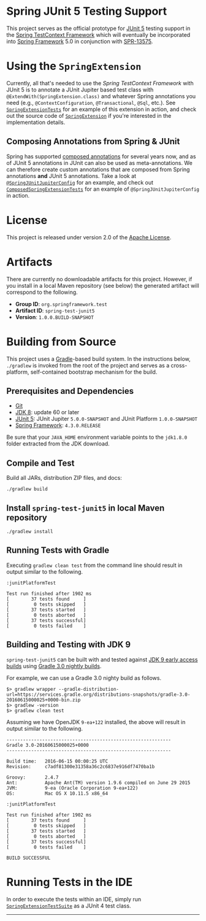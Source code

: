 # Spring JUnit 5 Testing Support

This project serves as the official prototype for [JUnit 5][] testing support
in the [Spring TestContext Framework][] which will eventually be incorporated
into [Spring Framework][] 5.0 in conjunction with [SPR-13575][].

# Using the `SpringExtension`

Currently, all that's needed to use the _Spring TestContext Framework_ with JUnit 5
is to annotate a JUnit Jupiter based test class with `@ExtendWith(SpringExtension.class)`
and whatever Spring annotations you need (e.g., `@ContextConfiguration`, `@Transactional`,
`@Sql`, etc.). See [`SpringExtensionTests`] for an example of this extension in action,
and check out the source code of [`SpringExtension`] if you're interested in the 
implementation details.

## Composing Annotations from Spring & JUnit

Spring has supported [composed annotations] for several years now, and as of JUnit 5
annotations in JUnit can also be used as meta-annotations. We can therefore create
custom annotations that are composed from Spring annotations **and** JUnit 5
annotations. Take a look at [`@SpringJUnitJupiterConfig`] for an example, and check out
[`ComposedSpringExtensionTests`] for an example of `@SpringJUnitJupiterConfig` in action.

# License

This project is released under version 2.0 of the [Apache License][].

# Artifacts

There are currently no downloadable artifacts for this project.
However, if you install in a local Maven repository (see below)
the generated artifact will correspond to the following.

 - **Group ID**: `org.springframework.test`
 - **Artifact ID**: `spring-test-junit5`
 - **Version**: `1.0.0.BUILD-SNAPSHOT`

# Building from Source

This project uses a [Gradle][]-based build system. In the instructions
below, `./gradlew` is invoked from the root of the project and serves as
a cross-platform, self-contained bootstrap mechanism for the build.

## Prerequisites and Dependencies

- [Git][]
- [JDK 8][JDK8]: update 60 or later
- [JUnit 5][]: JUnit Jupiter `5.0.0-SNAPSHOT` and JUnit Platform `1.0.0-SNAPSHOT`
- [Spring Framework][]: `4.3.0.RELEASE`

Be sure that your `JAVA_HOME` environment variable points to the `jdk1.8.0` folder
extracted from the JDK download.

## Compile and Test

Build all JARs, distribution ZIP files, and docs:

`./gradlew build`

## Install `spring-test-junit5` in local Maven repository

`./gradlew install`

## Running Tests with Gradle

Executing `gradlew clean test` from the command line should result in output similar to the following.

```
:junitPlatformTest

Test run finished after 1902 ms
[        37 tests found     ]
[         0 tests skipped   ]
[        37 tests started   ]
[         0 tests aborted   ]
[        37 tests successful]
[         0 tests failed    ]
```

## Building and Testing with JDK 9

`spring-test-junit5` can be built with and tested against
[JDK 9 early access builds](https://jdk9.java.net/download/) using
[Gradle 3.0 nightly builds](http://gradle.org/gradle-nightly-build/).

For example, we can use a Gradle 3.0 nighty build as follows.

```
$> gradlew wrapper --gradle-distribution-url=https://services.gradle.org/distributions-snapshots/gradle-3.0-20160615000025+0000-bin.zip
$> gradlew -version
$> gradlew clean test
```

Assuming we have OpenJDK `9-ea+122` installed, the above will result in
output similar to the following.

```
------------------------------------------------------------
Gradle 3.0-20160615000025+0000
------------------------------------------------------------

Build time:   2016-06-15 00:00:25 UTC
Revision:     c7adf81300e31358a36c2c6837e916df7470ba1b

Groovy:       2.4.7
Ant:          Apache Ant(TM) version 1.9.6 compiled on June 29 2015
JVM:          9-ea (Oracle Corporation 9-ea+122)
OS:           Mac OS X 10.11.5 x86_64

:junitPlatformTest

Test run finished after 1902 ms
[        37 tests found     ]
[         0 tests skipped   ]
[        37 tests started   ]
[         0 tests aborted   ]
[        37 tests successful]
[         0 tests failed    ]

BUILD SUCCESSFUL
```

# Running Tests in the IDE

In order to execute the tests within an IDE, simply run [`SpringExtensionTestSuite`] as a JUnit 4 test class.

----

[Apache License]: http://www.apache.org/licenses/LICENSE-2.0
[composed annotations]: https://github.com/spring-projects/spring-framework/wiki/Spring-Annotation-Programming-Model#composed-annotations
[Git]: http://help.github.com/set-up-git-redirect
[Gradle]: http://gradle.org
[JDK8]: http://www.oracle.com/technetwork/java/javase/downloads
[JUnit 5]: https://github.com/junit-team/junit5
[SPR-13575]: https://jira.spring.io/browse/SPR-13575
[Spring Framework]: http://projects.spring.io/spring-framework/
[Spring TestContext Framework]: http://docs.spring.io/spring/docs/current/spring-framework-reference/htmlsingle/#testcontext-framework
[`@SpringJUnitJupiterConfig`]: https://github.com/sbrannen/spring-test-junit5/blob/master/src/main/java/org/springframework/test/context/junit/jupiter/SpringJUnitJupiterConfig.java
[`ComposedSpringExtensionTests`]: https://github.com/sbrannen/spring-test-junit5/blob/master/src/test/java/org/springframework/test/context/junit/jupiter/ComposedSpringExtensionTests.java
[`SpringExtensionTestSuite`]: https://github.com/sbrannen/spring-test-junit5/blob/master/src/test/java/org/springframework/test/context/junit/jupiter/SpringExtensionTestSuite.java
[`SpringExtensionTests`]: https://github.com/sbrannen/spring-test-junit5/blob/master/src/test/java/org/springframework/test/context/junit/jupiter/SpringExtensionTests.java
[`SpringExtension`]: https://github.com/sbrannen/spring-test-junit5/blob/master/src/main/java/org/springframework/test/context/junit/jupiter/SpringExtension.java
